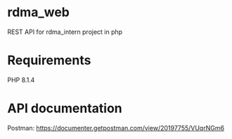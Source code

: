 # rdma_web
REST API for rdma_intern project in php

# Requirements
PHP 8.1.4

# API documentation
Postman: https://documenter.getpostman.com/view/20197755/VUqrNGm6
